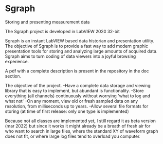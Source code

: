 # Sgraph
Storing and presenting measurement data

The Sgraph project is developed in LabVIEW 2020 32-bit

Sgraph is an instant LabVIEW based data historian and presentation utility.
The objective of Sgraph is to provide a fast way to add modern graphic presentation tools for storing and analyzing large amounts of acquired data.
Sgraph aims to turn coding of data viewers into a joyful browsing experience.

A pdf with a complete description is present in the repository in the doc section.

The objective of the project.
-Have a complete data storage and viewing library that is easy to implement, but abundant is functionality.
-Store everything (all channels) continuously without worrying 'what to log and what not'
-On any moment, view old or fresh sampled data on any resolution, from milliseconds up to years.
-Allow several file formats for storing (at time of first release: only one type is implemented)

Because not all classes are implemented yet, I still regard it as beta version (mar 2022) but since it works it might already be a breath of fresh air for who want to
search in large files, where the standard XY of waveform graph does not fit, or where large log files tend to overload you computer.

